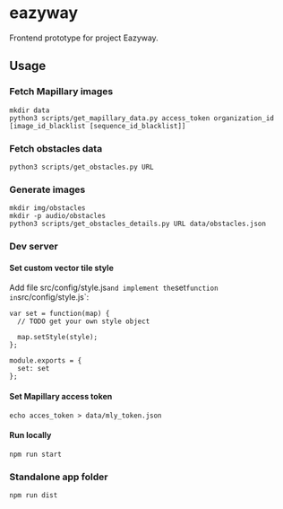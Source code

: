 # eazyway

Frontend prototype for project Eazyway.

## Usage

### Fetch Mapillary images

```
mkdir data
python3 scripts/get_mapillary_data.py access_token organization_id [image_id_blacklist [sequence_id_blacklist]]
```

### Fetch obstacles data

```
python3 scripts/get_obstacles.py URL
```

### Generate images

```
mkdir img/obstacles
mkdir -p audio/obstacles
python3 scripts/get_obstacles_details.py URL data/obstacles.json

```

### Dev server

#### Set custom vector tile style

Add file src/config/style.js` and implement the `set` function in `src/config/style.js`:

```
var set = function(map) {
  // TODO get your own style object

  map.setStyle(style);
};

module.exports = {
  set: set
};
```

#### Set Mapillary access token

```
echo acces_token > data/mly_token.json
```

#### Run locally

```
npm run start
```

### Standalone app folder

```
npm run dist
```
